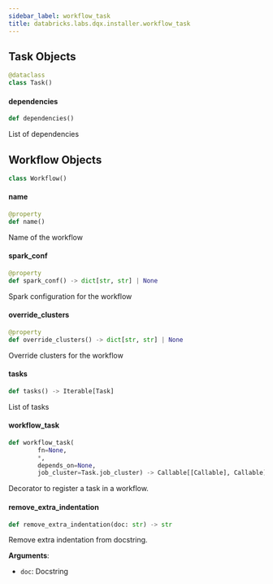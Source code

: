 ```yaml
---
sidebar_label: workflow_task
title: databricks.labs.dqx.installer.workflow_task
---
```


## Task Objects

```python
@dataclass
class Task()
```

#### dependencies

```python
def dependencies()
```

List of dependencies

## Workflow Objects

```python
class Workflow()
```

#### name

```python
@property
def name()
```

Name of the workflow

#### spark\_conf

```python
@property
def spark_conf() -> dict[str, str] | None
```

Spark configuration for the workflow

#### override\_clusters

```python
@property
def override_clusters() -> dict[str, str] | None
```

Override clusters for the workflow

#### tasks

```python
def tasks() -> Iterable[Task]
```

List of tasks

#### workflow\_task

```python
def workflow_task(
        fn=None,
        *,
        depends_on=None,
        job_cluster=Task.job_cluster) -> Callable[[Callable], Callable]
```

Decorator to register a task in a workflow.

#### remove\_extra\_indentation

```python
def remove_extra_indentation(doc: str) -> str
```

Remove extra indentation from docstring.

**Arguments**:

- `doc`: Docstring

